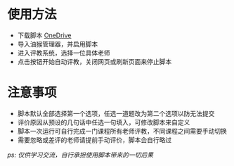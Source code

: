 # 使用方法
- 下载脚本 [OneDrive](https://mailsjlueducn-my.sharepoint.com/:u:/g/personal/wanghr3021_mails_jlu_edu_cn/Ec9L3i1RXMhBu2S-CbBEiRoBFc-O3ZjwbSAGk0P8i2AlZA?e=ZdywCd)
- 导入油猴管理器，并启用脚本
- 进入评教系统，选择一位具体老师
- 点击按钮开始自动评教，关闭网页或刷新页面来停止脚本
# 注意事项
- 脚本默认全部选择第一个选项，任选一道题改为第二个选项以防无法提交
- 评价原因从预设的几句话中任选一句填入，可修改脚本来自定义
- 脚本一次运行可自行完成一门课程所有老师评教，不同课程之间需要手动切换
- 需要忽略或差评的老师请提前手动评价，脚本会自行略过

_ps: 仅供学习交流，自行承担使用脚本带来的一切后果_